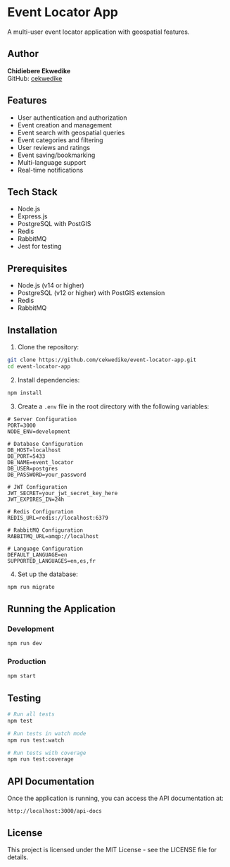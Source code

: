 # Event Locator App

A multi-user event locator application with geospatial features.

## Author

**Chidiebere Ekwedike**  
GitHub: [cekwedike](https://github.com/cekwedike)

## Features

- User authentication and authorization
- Event creation and management
- Event search with geospatial queries
- Event categories and filtering
- User reviews and ratings
- Event saving/bookmarking
- Multi-language support
- Real-time notifications

## Tech Stack

- Node.js
- Express.js
- PostgreSQL with PostGIS
- Redis
- RabbitMQ
- Jest for testing

## Prerequisites

- Node.js (v14 or higher)
- PostgreSQL (v12 or higher) with PostGIS extension
- Redis
- RabbitMQ

## Installation

1. Clone the repository:
```bash
git clone https://github.com/cekwedike/event-locator-app.git
cd event-locator-app
```

2. Install dependencies:
```bash
npm install
```

3. Create a `.env` file in the root directory with the following variables:
```
# Server Configuration
PORT=3000
NODE_ENV=development

# Database Configuration
DB_HOST=localhost
DB_PORT=5433
DB_NAME=event_locator
DB_USER=postgres
DB_PASSWORD=your_password

# JWT Configuration
JWT_SECRET=your_jwt_secret_key_here
JWT_EXPIRES_IN=24h

# Redis Configuration
REDIS_URL=redis://localhost:6379

# RabbitMQ Configuration
RABBITMQ_URL=amqp://localhost

# Language Configuration
DEFAULT_LANGUAGE=en
SUPPORTED_LANGUAGES=en,es,fr
```

4. Set up the database:
```bash
npm run migrate
```

## Running the Application

### Development
```bash
npm run dev
```

### Production
```bash
npm start
```

## Testing

```bash
# Run all tests
npm test

# Run tests in watch mode
npm run test:watch

# Run tests with coverage
npm run test:coverage
```

## API Documentation

Once the application is running, you can access the API documentation at:
```
http://localhost:3000/api-docs
```

## License

This project is licensed under the MIT License - see the LICENSE file for details. 